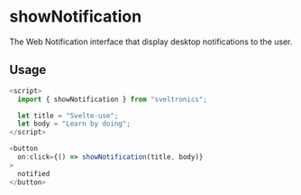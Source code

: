 # showNotification

The Web Notification interface that display desktop notifications to the user.

## Usage

```js
<script>
  import { showNotification } from "sveltronics";

  let title = "Svelte-use";
  let body = "Learn by doing";
</script>

<button
  on:click={() => showNotification(title, body)}
>
  notified
</button>
```